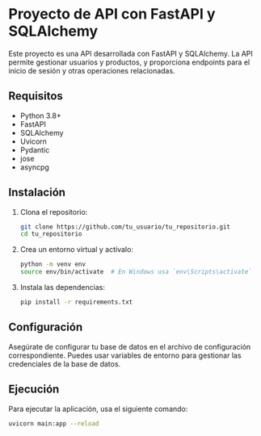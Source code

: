 # Proyecto de API con FastAPI y SQLAlchemy

Este proyecto es una API desarrollada con FastAPI y SQLAlchemy. La API permite gestionar usuarios y productos, y proporciona endpoints para el inicio de sesión y otras operaciones relacionadas.

## Requisitos

- Python 3.8+
- FastAPI
- SQLAlchemy
- Uvicorn
- Pydantic
- jose
- asyncpg

## Instalación

1. Clona el repositorio:

    ```bash
    git clone https://github.com/tu_usuario/tu_repositorio.git
    cd tu_repositorio
    ```

2. Crea un entorno virtual y actívalo:

    ```bash
    python -m venv env
    source env/bin/activate  # En Windows usa `env\Scripts\activate`
    ```

3. Instala las dependencias:

    ```bash
    pip install -r requirements.txt
    ```

## Configuración

Asegúrate de configurar tu base de datos en el archivo de configuración correspondiente. Puedes usar variables de entorno para gestionar las credenciales de la base de datos.

## Ejecución

Para ejecutar la aplicación, usa el siguiente comando:

```bash
uvicorn main:app --reload